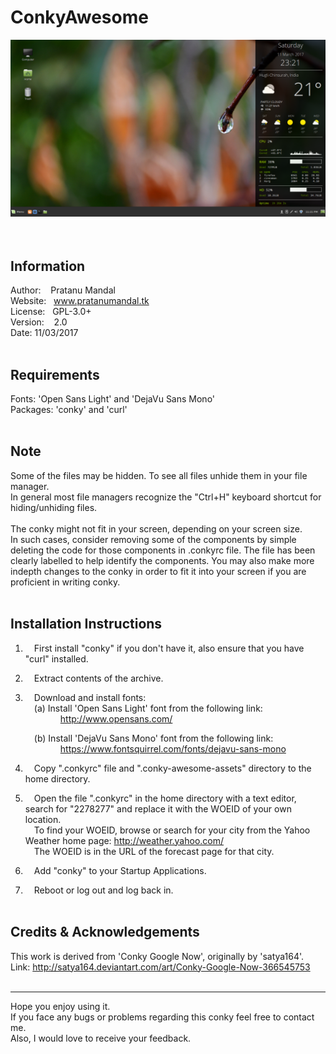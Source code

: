 # ConkyAwesome

![Screenshot 1](./screenshots/screenshot1.png)
<br/><br/><br/>

Information
-----------

Author:  &nbsp;&nbsp;&nbsp;Pratanu Mandal<br/>
Website:	&nbsp;&nbsp;www.pratanumandal.tk<br/>
License:	&nbsp;&nbsp;GPL-3.0+<br/>
Version:	&nbsp;&nbsp;&nbsp;2.0<br/>
Date:		11/03/2017<br/><br/>



Requirements
------------

Fonts:     'Open Sans Light' and 'DejaVu Sans Mono'<br/>
Packages:  'conky' and 'curl'<br/><br/>



Note
----

Some of the files may be hidden. To see all files unhide them in your file manager.<br/>
In general most file managers recognize the "Ctrl+H" keyboard shortcut for hiding/unhiding files.<br/>
<br/>
The conky might not fit in your screen, depending on your screen size.<br/>
In such cases, consider removing some of the components by simple deleting the code for those components in .conkyrc file.
The file has been clearly labelled to help identify the components. You may also make more indepth changes to the conky in order to fit it into your screen if you are proficient in writing conky.<br/><br/>




Installation Instructions
-------------------------

1. &emsp;First install "conky" if you don't have it, also ensure that you have "curl" installed.<br/>


2. &emsp;Extract contents of the archive.<br/>


3. &emsp;Download and install fonts:<br/>
   &emsp;(a) Install 'Open Sans Light' font from the following link:<br/>
   &emsp;&emsp;&emsp;&emsp;http://www.opensans.com/<br/>

   &emsp;(b) Install 'DejaVu Sans Mono' font from  the following link:<br/>
   &emsp;&emsp;&emsp;&emsp;https://www.fontsquirrel.com/fonts/dejavu-sans-mono<br/>


3. &emsp;Copy ".conkyrc" file and ".conky-awesome-assets" directory to the home directory.<br/>


4. &emsp;Open the file ".conkyrc" in the home directory with a text editor, search for "2278277" and replace it with the WOEID of your own location.<br/>
   &emsp;To find your WOEID, browse or search for your city from the Yahoo Weather home page:  http://weather.yahoo.com/<br/>
   &emsp;The WOEID is in the URL of the forecast page for that city.<br/>


5. &emsp;Add "conky" to your Startup Applications.<br/>


6. &emsp;Reboot or log out and log back in.<br/><br/>



Credits & Acknowledgements
--------------------------

This work is derived from 'Conky Google Now', originally by 'satya164'.<br/>
Link: http://satya164.deviantart.com/art/Conky-Google-Now-366545753<br/><br/>


------------------------------------------------------------------------------

Hope you enjoy using it.<br/>
If you face any bugs or problems regarding this conky feel free to contact me.<br/>
Also, I would love to receive your feedback.<br/>

